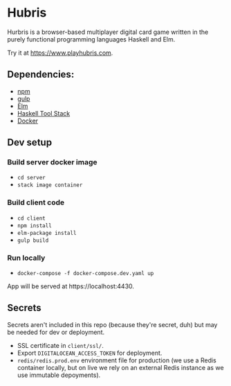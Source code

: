 # Hubris
Hurbris is a browser-based multiplayer digital card game written in the purely functional programming languages Haskell and Elm.

Try it at https://www.playhubris.com.

## Dependencies:
* [npm](https://www.npmjs.com/get-npm)
* [gulp](https://www.npmjs.com/package/gulp)
* [Elm](https://guide.elm-lang.org/install.html)
* [Haskell Tool Stack](https://docs.haskellstack.org/en/stable/README/)
* [Docker](https://docs.docker.com/engine/installation/)

## Dev setup

### Build server docker image
* `cd server`
* `stack image container`

### Build client code
* `cd client`
* `npm install`
* `elm-package install`
* `gulp build`

### Run locally
* `docker-compose -f docker-compose.dev.yaml up`

App will be served at https://localhost:4430.


## Secrets
Secrets aren't included in this repo (because they're secret, duh) but may be needed for dev or deployment.

* SSL certificate in `client/ssl/`.
* Export `DIGITALOCEAN_ACCESS_TOKEN` for deployment.
* `redis/redis.prod.env` environment file for production (we use a Redis container locally, but on live we rely on an external Redis instance as we use immutable depoyments).
